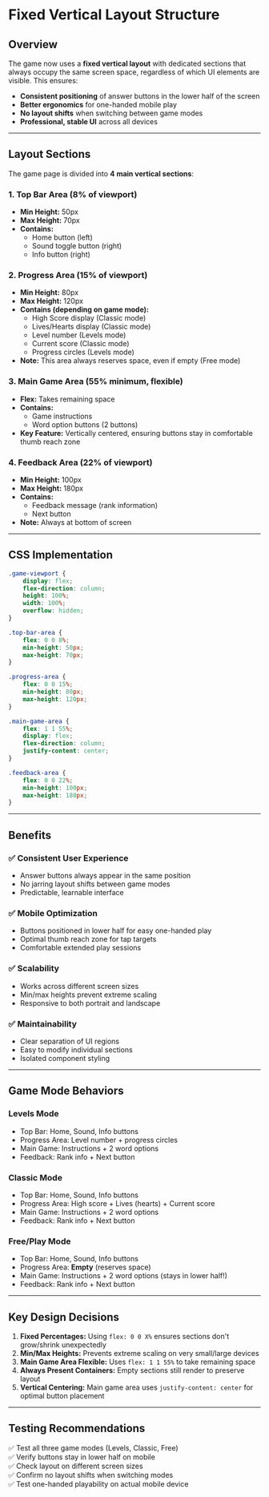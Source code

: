# Fixed Vertical Layout Structure

## Overview
The game now uses a **fixed vertical layout** with dedicated sections that always occupy the same screen space, regardless of which UI elements are visible. This ensures:
- **Consistent positioning** of answer buttons in the lower half of the screen
- **Better ergonomics** for one-handed mobile play
- **No layout shifts** when switching between game modes
- **Professional, stable UI** across all devices

---

## Layout Sections

The game page is divided into **4 main vertical sections**:

### 1. **Top Bar Area** (8% of viewport)
- **Min Height:** 50px
- **Max Height:** 70px
- **Contains:**
  - Home button (left)
  - Sound toggle button (right)
  - Info button (right)

### 2. **Progress Area** (15% of viewport)
- **Min Height:** 80px
- **Max Height:** 120px
- **Contains (depending on game mode):**
  - High Score display (Classic mode)
  - Lives/Hearts display (Classic mode)
  - Level number (Levels mode)
  - Current score (Classic mode)
  - Progress circles (Levels mode)
- **Note:** This area always reserves space, even if empty (Free mode)

### 3. **Main Game Area** (55% minimum, flexible)
- **Flex:** Takes remaining space
- **Contains:**
  - Game instructions
  - Word option buttons (2 buttons)
- **Key Feature:** Vertically centered, ensuring buttons stay in comfortable thumb reach zone

### 4. **Feedback Area** (22% of viewport)
- **Min Height:** 100px
- **Max Height:** 180px
- **Contains:**
  - Feedback message (rank information)
  - Next button
- **Note:** Always at bottom of screen

---

## CSS Implementation

```css
.game-viewport {
    display: flex;
    flex-direction: column;
    height: 100%;
    width: 100%;
    overflow: hidden;
}

.top-bar-area {
    flex: 0 0 8%;
    min-height: 50px;
    max-height: 70px;
}

.progress-area {
    flex: 0 0 15%;
    min-height: 80px;
    max-height: 120px;
}

.main-game-area {
    flex: 1 1 55%;
    display: flex;
    flex-direction: column;
    justify-content: center;
}

.feedback-area {
    flex: 0 0 22%;
    min-height: 100px;
    max-height: 180px;
}
```

---

## Benefits

### ✅ **Consistent User Experience**
- Answer buttons always appear in the same position
- No jarring layout shifts between game modes
- Predictable, learnable interface

### ✅ **Mobile Optimization**
- Buttons positioned in lower half for easy one-handed play
- Optimal thumb reach zone for tap targets
- Comfortable extended play sessions

### ✅ **Scalability**
- Works across different screen sizes
- Min/max heights prevent extreme scaling
- Responsive to both portrait and landscape

### ✅ **Maintainability**
- Clear separation of UI regions
- Easy to modify individual sections
- Isolated component styling

---

## Game Mode Behaviors

### **Levels Mode**
- Top Bar: Home, Sound, Info buttons
- Progress Area: Level number + progress circles
- Main Game: Instructions + 2 word options
- Feedback: Rank info + Next button

### **Classic Mode**
- Top Bar: Home, Sound, Info buttons
- Progress Area: High score + Lives (hearts) + Current score
- Main Game: Instructions + 2 word options
- Feedback: Rank info + Next button

### **Free/Play Mode**
- Top Bar: Home, Sound, Info buttons
- Progress Area: **Empty** (reserves space)
- Main Game: Instructions + 2 word options (stays in lower half!)
- Feedback: Rank info + Next button

---

## Key Design Decisions

1. **Fixed Percentages:** Using `flex: 0 0 X%` ensures sections don't grow/shrink unexpectedly
2. **Min/Max Heights:** Prevents extreme scaling on very small/large devices
3. **Main Game Area Flexible:** Uses `flex: 1 1 55%` to take remaining space
4. **Always Present Containers:** Empty sections still render to preserve layout
5. **Vertical Centering:** Main game area uses `justify-content: center` for optimal button placement

---

## Testing Recommendations

✅ Test all three game modes (Levels, Classic, Free)  
✅ Verify buttons stay in lower half on mobile  
✅ Check layout on different screen sizes  
✅ Confirm no layout shifts when switching modes  
✅ Test one-handed playability on actual mobile device
